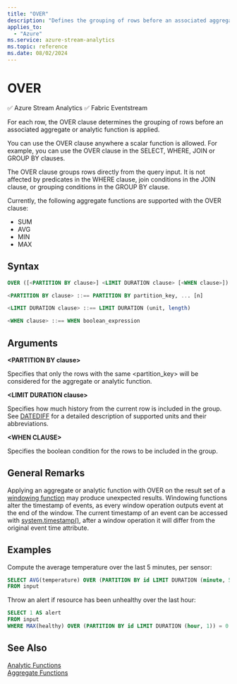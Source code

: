 ```yaml
---
title: "OVER"
description: "Defines the grouping of rows before an associated aggregate or analytic function is applied."
applies_to: 
  - "Azure"
ms.service: azure-stream-analytics
ms.topic: reference
ms.date: 08/02/2024
---
```

# OVER
:white_check_mark: Azure Stream Analytics :white_check_mark: Fabric Eventstream

For each row, the OVER clause determines the grouping of rows before an associated aggregate or analytic function is applied. 
  
You can use the OVER clause anywhere a scalar function is allowed. For example, you can use the OVER clause in the SELECT, WHERE, JOIN or GROUP BY clauses.

The OVER clause groups rows directly from the query input. It is not affected by predicates in the WHERE clause, join conditions in the JOIN clause, or grouping conditions in the GROUP BY clause.

Currently, the following aggregate functions are supported with the OVER clause:
* SUM
* AVG
* MIN
* MAX
  
## Syntax  
  
```SQL
OVER ([<PARTITION BY clause>] <LIMIT DURATION clause> [<WHEN clause>])

<PARTITION BY clause> ::== PARTITION BY partition_key, ... [n]

<LIMIT DURATION clause> ::== LIMIT DURATION (unit, length)

<WHEN clause> ::== WHEN boolean_expression
```  
  
## Arguments  
 **\<PARTITION BY clause>**  

Specifies that only the rows with the same \<partition_key> will be considered for the aggregate or analytic function.
  
 **\<LIMIT DURATION clause>**  
  
Specifies how much history from the current row is included in the group. See [DATEDIFF](datediff-azure-stream-analytics.md) for a detailed description of supported units and their abbreviations.

**\<WHEN CLAUSE>**

Specifies the boolean condition for the rows to be included in the group.
  
## General Remarks  

Applying an aggregate or analytic function with OVER on the result set of a [windowing function](windowing-azure-stream-analytics.md) may produce unexpected results. Windowing functions alter the timestamp of events, as every window operation outputs event at the end of the window. The current timestamp of an event can be accessed with [system.timestamp()](system-timestamp-stream-analytics.md), after a window operation it will differ from the original event time attribute.

## Examples

Compute the average temperature over the last 5 minutes, per sensor:

```SQL  
SELECT AVG(temperature) OVER (PARTITION BY id LIMIT DURATION (minute, 5))
FROM input
```  

Throw an alert if resource has been unhealthy over the last hour:

```SQL
SELECT 1 AS alert
FROM input
WHERE MAX(healthy) OVER (PARTITION BY id LIMIT DURATION (hour, 1)) = 0
```

## See Also  
[Analytic Functions](analytic-functions-azure-stream-analytics.md)   
[Aggregate Functions](aggregate-functions-azure-stream-analytics.md)  
